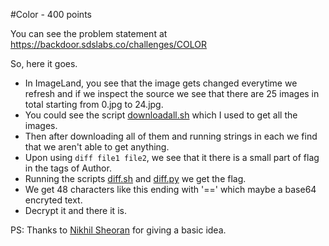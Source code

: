 #Color - 400 points

You can see the problem statement at https://backdoor.sdslabs.co/challenges/COLOR

So, here it goes.

* In ImageLand, you see that the image gets changed everytime we refresh and if we inspect the source we see that there are 25 images in total starting from 0.jpg to 24.jpg.
* You could see the script [downloadall.sh](./downloadall.sh) which I used to get all the images.
* Then after downloading all of them and running strings in each we find that we aren't able to get anything.
* Upon using `diff file1 file2`, we see that it there is a small part of flag in the tags of Author.
* Running the scripts [diff.sh](./diff.sh) and [diff.py](./diff.py) we get the flag.
* We get 48 characters like this ending with '==' which maybe a base64 encryted text.
* Decrypt it and there it is.

PS: Thanks to [Nikhil Sheoran](https://github.com/nikhil96sher) for giving a basic idea.
